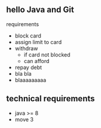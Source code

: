 hello Java and Git
------------------

requirements
- block card
- assign limit to card
- withdraw
    - if card not blocked
    - can afford
- repay debt
- bla bla
- blaaaaaaaaa

technical requirements
----------------------
- java >= 8
- move 3